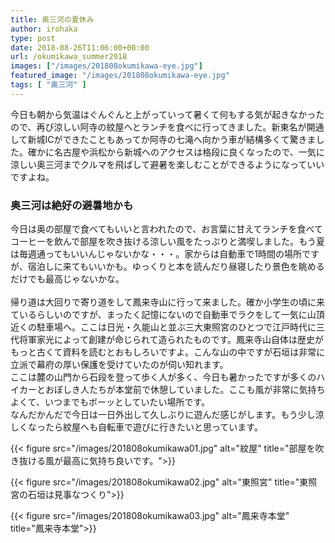 ```yaml
---
title: 奥三河の夏休み
author: irohaka
type: post
date: 2018-08-26T11:06:00+00:00
url: /okumikawa_summer2018
images: ["/images/201808okumikawa-eye.jpg"]
featured_image: "/images/201808okumikawa-eye.jpg"
tags: [ "奥三河" ]
---
```


今日も朝から気温はぐんぐんと上がっていって暑くて何もする気が起きなかったので、再び涼しい阿寺の紋屋へとランチを食べに行ってきました。新東名が開通して新城ICができたこともあってか阿寺の七滝へ向かう車が結構多くて驚きました。確かに名古屋や浜松から新城へのアクセスは格段に良くなったので、一気に涼しい奥三河までクルマを飛ばして避暑を楽しむことができるようになっていいですよね。<!--more-->

### 奥三河は絶好の避暑地かも
今日は奥の部屋で食べてもいいと言われたので、お言葉に甘えてランチを食べてコーヒーを飲んで部屋を吹き抜ける涼しい風をたっぷりと満喫しました。もう夏は毎週通ってもいいんじゃないかな・・・。家からは自動車で1時間の場所ですが、宿泊しに来てもいいかも。ゆっくりと本を読んだり昼寝したり景色を眺めるだけでも最高じゃないかな。  
<br>
帰り道は大回りで寄り道をして鳳来寺山に行って来ました。確か小学生の頃に来ているらしいのですが、まったく記憶にないので自動車でラクをして一気に山頂近くの駐車場へ。ここは日光・久能山と並ぶ三大東照宮のひとつで江戸時代に三代将軍家光によって創建が命じられて造られたものです。鳳来寺山自体は歴史がもっと古くて資料を読むとおもしろいですよ。こんな山の中ですが石垣は非常に立派で幕府の厚い保護を受けていたのが伺い知れます。  
ここは麓の山門から石段を登って歩く人が多く、今日も暑かったですが多くのハイカーとおぼしき人たちが本堂前で休憩していました。ここも風が非常に気持ちよくて、いつまでもボーッとしていたい場所です。
<br>
なんだかんだで今日は一日外出して久しぶりに遊んだ感じがします。もう少し涼しくなったら紋屋へも自転車で遊びに行きたいと思っています。

{{< figure src="/images/201808okumikawa01.jpg" alt="紋屋" title="部屋を吹き抜ける風が最高に気持ち良いです。">}}

{{< figure src="/images/201808okumikawa02.jpg" alt="東照宮" title="東照宮の石垣は見事なつくり">}}

{{< figure src="/images/201808okumikawa03.jpg" alt="鳳来寺本堂" title="鳳来寺本堂">}}
